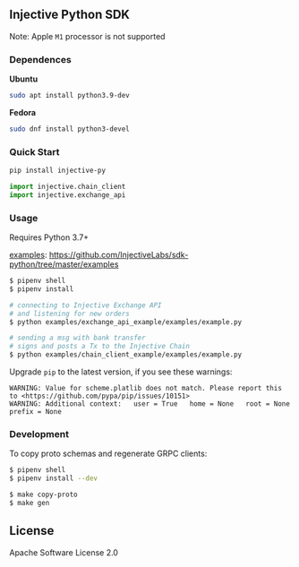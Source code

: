 ## Injective Python SDK

Note: Apple `M1` processor is not supported

### Dependences

**Ubuntu**
```bash
sudo apt install python3.9-dev
```
**Fedora**
```bash
sudo dnf install python3-devel
```
### Quick Start
```bash
pip install injective-py
```
```python
import injective.chain_client
import injective.exchange_api
```

### Usage
Requires Python 3.7+

[examples](https://github.com/InjectiveLabs/sdk-python/tree/master/examples): https://github.com/InjectiveLabs/sdk-python/tree/master/examples
```bash
$ pipenv shell
$ pipenv install

# connecting to Injective Exchange API
# and listening for new orders
$ python examples/exchange_api_example/examples/example.py

# sending a msg with bank transfer
# signs and posts a Tx to the Injective Chain
$ python examples/chain_client_example/examples/example.py
```
Upgrade `pip` to the latest version, if you see these warnings:
```
WARNING: Value for scheme.platlib does not match. Please report this to <https://github.com/pypa/pip/issues/10151>    
WARNING: Additional context:   user = True   home = None   root = None   prefix = None
```

### Development

To copy proto schemas and regenerate GRPC clients:

```bash
$ pipenv shell
$ pipenv install --dev

$ make copy-proto
$ make gen
```

## License

Apache Software License 2.0
